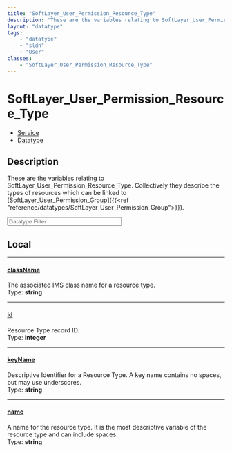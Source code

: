 ```yaml
---
title: "SoftLayer_User_Permission_Resource_Type"
description: "These are the variables relating to SoftLayer_User_Permission_Resource_Type. Collectively they describe the types of res... "
layout: "datatype"
tags:
    - "datatype"
    - "sldn"
    - "User"
classes:
    - "SoftLayer_User_Permission_Resource_Type"
---
```


# SoftLayer_User_Permission_Resource_Type
<div id='service-datatype'>
    <ul id='sldn-reference-tabs'>
    <li id='service'> <a href='/reference/services/SoftLayer_User_Permission_Resource_Type' >Service</a></li>    <li id='datatype'> <a href='/reference/datatypes/SoftLayer_User_Permission_Resource_Type' >Datatype</a></li>
    </ul>
</div>

## Description 
These are the variables relating to SoftLayer_User_Permission_Resource_Type. Collectively they describe the types of resources which can be linked to [SoftLayer_User_Permission_Group]({{<ref "reference/datatypes/SoftLayer_User_Permission_Group">}}). 





<!-- Filer BEGIN -->
<div class="view-filters">
        <div class="clearfix">
            <div class="search-input-box">
                <input placeholder="Datatype Filter" onkeyup="titleSearch(inputId='prop-input', divId='properties', elementClass='prop-row')" 
                    type="text" id="prop-input" value="" size="30" maxlength="128" class="form-text">
            </div>
        </div>
</div>
<!-- Filer END -->

<div id="properties" class="content">
<div id="localProperties" class="prop-content" >

## Local
<div class="prop-row">

-----
[className]: #classname
#### [className]
The associated IMS class name for a resource type.  
<span class="type-label">Type: </span>**string**


</div>
<div class="prop-row">

-----
[id]: #id
#### [id]
Resource Type record ID.  
<span class="type-label">Type: </span>**integer**


</div>
<div class="prop-row">

-----
[keyName]: #keyname
#### [keyName]
Descriptive Identifier for a Resource Type. A key name contains no spaces, but may use underscores.   
<span class="type-label">Type: </span>**string**


</div>
<div class="prop-row">

-----
[name]: #name
#### [name]
A name for the resource type. It is the most descriptive variable of the resource type and can include spaces.   
<span class="type-label">Type: </span>**string**


</div>
</div>
<!-- LOCAL PROPERTY END -->

</div>


